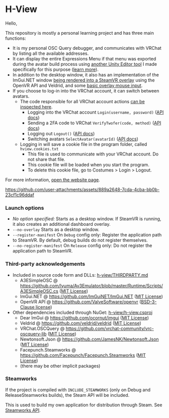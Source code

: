 H-View
===

Hello,

This repository is mostly a personal learning project and has three main functions:
- It is my personal OSC Query debugger, and communicates with VRChat by listing all the available addresses.
- It can display the entire Expressions Menu if that menu was exported during the avatar build process using [another Unity Editor tool](https://github.com/hai-vr/external-expressions-menu/)
  I made specifically for this purpose ([learn more](https://docs.hai-vr.dev/docs/products/h-view)).
- In addition to the desktop window, it also has an implementation of the ImGui.NET window [being rendered into a SteamVR overlay](https://github.com/hai-vr/h-view/commit/cb1b35057a2f3ced0becdf9f013ef11b3de78291)
  using the OpenVR API and Veldrid, and some [basic overlay mouse input](https://github.com/hai-vr/h-view/commit/697f7e61808f3b857940bcd24be05e67b9d3f774).
- If you choose to log-in into the VRChat account, it can switch between avatars.
    - The code responsible for all VRChat account actions [can be inspected here](https://github.com/hai-vr/h-view/blob/main/h-view/src/VRCLogin/HVVrcSession.cs).
      - Logging into the VRChat account `Login(username, password)` ([API docs](https://vrchatapi.github.io/docs/api/#get-/auth/user))
      - Sending a 2FA code to VRChat `VerifyTwofer(code, method)` ([API docs](https://vrchatapi.github.io/docs/api/#post-/auth/twofactorauth/emailotp/verify))
      - Logging out `Logout()` ([API docs](https://vrchatapi.github.io/docs/api/#put-/logout))
      - Switching avatars `SelectAvatar(avatarId)` ([API docs](https://vrchatapi.github.io/docs/api/#put-/avatars/-avatarId-/select))
    - Logging in will save a cookie file in the program folder, called `hview.cookies.txt`
        - This file is used to communicate with your VRChat account. Do not share that file.
        - This cookie file will be loaded when you start the program.
        - To delete this cookie file, go to Costumes > Login > Logout.

For more information, [open the website page](https://docs.hai-vr.dev/docs/products/h-view).

https://github.com/user-attachments/assets/889a2648-7cda-4cba-bb0b-23cf1c96ddaf

### Launch options

- *No option specified:* Starts as a desktop window. If SteamVR is running, it also creates an additional dashboard overlay.
- `--no-overlay` Starts as a desktop window.
- `--register-manifest` On `Debug` config only: Register the application path to SteamVR. By default, debug builds do not register themselves.
- `--no-register-manifest` On `Release` config only: Do not register the application path to SteamVR.

### Third-party acknowledgements

- Included in source code form and DLLs: [h-view/THIRDPARTY.md](h-view/THIRDPARTY.md)
  - A3ESimpleOSC @ https://github.com/lyuma/Av3Emulator/blob/master/Runtime/Scripts/A3ESimpleOSC.cs ([MIT License](https://github.com/lyuma/Av3Emulator/blob/master/Runtime/Scripts/A3ESimpleOSC.cs))
  - ImGui.NET @ https://github.com/ImGuiNET/ImGui.NET ([MIT License](https://github.com/ImGuiNET/ImGui.NET/blob/master/LICENSE))
  - OpenVR API @ https://github.com/ValveSoftware/openvr ([BSD-3-Clause license](https://github.com/ValveSoftware/openvr/blob/master/LICENSE))
- Other dependencies included through NuGet: [h-view/h-view.csproj](h-view/h-view.csproj)
  - Dear ImGui @ https://github.com/ocornut/imgui ([MIT License](https://github.com/ocornut/imgui/blob/master/LICENSE.txt))
  - Veldrid @ https://github.com/veldrid/veldrid ([MIT License](https://github.com/veldrid/veldrid/blob/master/LICENSE))
  - VRChat.OSCQuery @ https://github.com/vrchat-community/vrc-oscquery-lib ([MIT License](https://github.com/vrchat-community/vrc-oscquery-lib/blob/main/License.md))
  - Newtonsoft.Json @ https://github.com/JamesNK/Newtonsoft.Json ([MIT License](https://github.com/JamesNK/Newtonsoft.Json/blob/master/LICENSE.md))
  - Facepunch.Steamworks @ https://github.com/Facepunch/Facepunch.Steamworks ([MIT License](https://github.com/Facepunch/Facepunch.Steamworks/blob/master/LICENSE))
  - (there may be other implicit packages)

### Steamworks

If the project is compiled with `INCLUDE_STEAMWORKS` (only on Debug and ReleaseSteamworks builds), the Steam API will be included.

This is used to build my own application for distribution through Steam. See [Steamworks API](https://partner.steamgames.com/doc/sdk/api).
